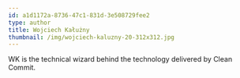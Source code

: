 ```yaml
---
id: a1d1172a-8736-47c1-831d-3e508729fee2
type: author
title: Wojciech Kałużny
thumbnail: /img/wojciech-kaluzny-20-312x312.jpg
---
```

WK is the technical wizard behind the technology delivered by Clean Commit.